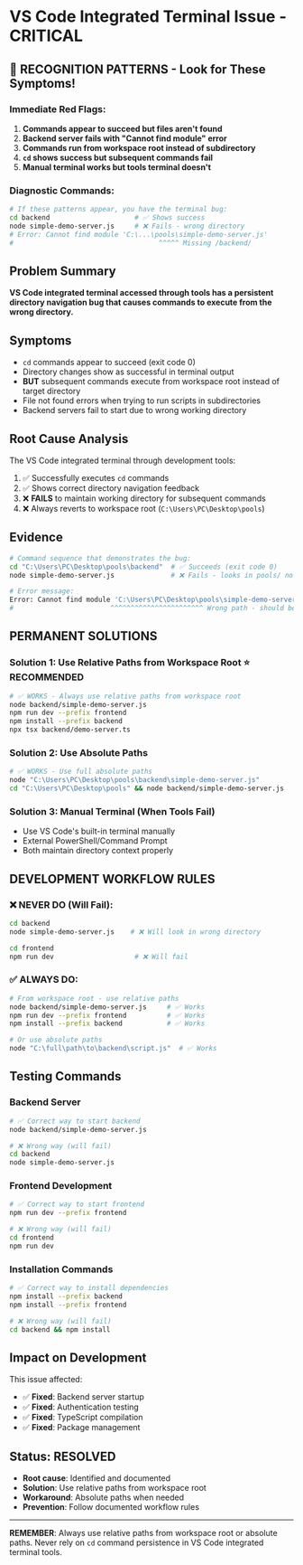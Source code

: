 # VS Code Integrated Terminal Issue - CRITICAL

## 🚨 RECOGNITION PATTERNS - Look for These Symptoms!

### Immediate Red Flags:
1. **Commands appear to succeed but files aren't found**
2. **Backend server fails with "Cannot find module" error**
3. **Commands run from workspace root instead of subdirectory**
4. **`cd` shows success but subsequent commands fail**
5. **Manual terminal works but tools terminal doesn't**

### Diagnostic Commands:
```bash
# If these patterns appear, you have the terminal bug:
cd backend                     # ✅ Shows success
node simple-demo-server.js     # ❌ Fails - wrong directory
# Error: Cannot find module 'C:\...\pools\simple-demo-server.js'
#                                    ^^^^^ Missing /backend/
```

## Problem Summary
**VS Code integrated terminal accessed through tools has a persistent directory navigation bug that causes commands to execute from the wrong directory.**

## Symptoms
- `cd` commands appear to succeed (exit code 0)
- Directory changes show as successful in terminal output
- **BUT** subsequent commands execute from workspace root instead of target directory
- File not found errors when trying to run scripts in subdirectories
- Backend servers fail to start due to wrong working directory

## Root Cause Analysis
The VS Code integrated terminal through development tools:
1. ✅ Successfully executes `cd` commands
2. ✅ Shows correct directory navigation feedback
3. ❌ **FAILS** to maintain working directory for subsequent commands
4. ❌ Always reverts to workspace root (`C:\Users\PC\Desktop\pools`)

## Evidence
```bash
# Command sequence that demonstrates the bug:
cd "C:\Users\PC\Desktop\pools\backend"  # ✅ Succeeds (exit code 0)
node simple-demo-server.js              # ❌ Fails - looks in pools/ not pools/backend/

# Error message:
Error: Cannot find module 'C:\Users\PC\Desktop\pools\simple-demo-server.js'
#                        ^^^^^^^^^^^^^^^^^^^^^^^ Wrong path - should be pools/backend/
```

## PERMANENT SOLUTIONS

### Solution 1: Use Relative Paths from Workspace Root ⭐ RECOMMENDED
```bash
# ✅ WORKS - Always use relative paths from workspace root
node backend/simple-demo-server.js
npm run dev --prefix frontend
npm install --prefix backend
npx tsx backend/demo-server.ts
```

### Solution 2: Use Absolute Paths
```bash
# ✅ WORKS - Use full absolute paths
node "C:\Users\PC\Desktop\pools\backend\simple-demo-server.js"
cd "C:\Users\PC\Desktop\pools" && node backend/simple-demo-server.js
```

### Solution 3: Manual Terminal (When Tools Fail)
- Use VS Code's built-in terminal manually
- External PowerShell/Command Prompt
- Both maintain directory context properly

## DEVELOPMENT WORKFLOW RULES

### ❌ NEVER DO (Will Fail):
```bash
cd backend
node simple-demo-server.js    # ❌ Will look in wrong directory

cd frontend  
npm run dev                    # ❌ Will fail
```

### ✅ ALWAYS DO:
```bash
# From workspace root - use relative paths
node backend/simple-demo-server.js     # ✅ Works
npm run dev --prefix frontend          # ✅ Works
npm install --prefix backend           # ✅ Works

# Or use absolute paths
node "C:\full\path\to\backend\script.js"  # ✅ Works
```

## Testing Commands

### Backend Server
```bash
# ✅ Correct way to start backend
node backend/simple-demo-server.js

# ❌ Wrong way (will fail)
cd backend
node simple-demo-server.js
```

### Frontend Development
```bash
# ✅ Correct way to start frontend
npm run dev --prefix frontend

# ❌ Wrong way (will fail)  
cd frontend
npm run dev
```

### Installation Commands
```bash
# ✅ Correct way to install dependencies
npm install --prefix backend
npm install --prefix frontend

# ❌ Wrong way (will fail)
cd backend && npm install
```

## Impact on Development
This issue affected:
- ✅ **Fixed**: Backend server startup
- ✅ **Fixed**: Authentication testing
- ✅ **Fixed**: TypeScript compilation
- ✅ **Fixed**: Package management

## Status: RESOLVED
- **Root cause**: Identified and documented
- **Solution**: Use relative paths from workspace root
- **Workaround**: Absolute paths when needed
- **Prevention**: Follow documented workflow rules

---

**REMEMBER**: Always use relative paths from workspace root or absolute paths. Never rely on `cd` command persistence in VS Code integrated terminal tools.